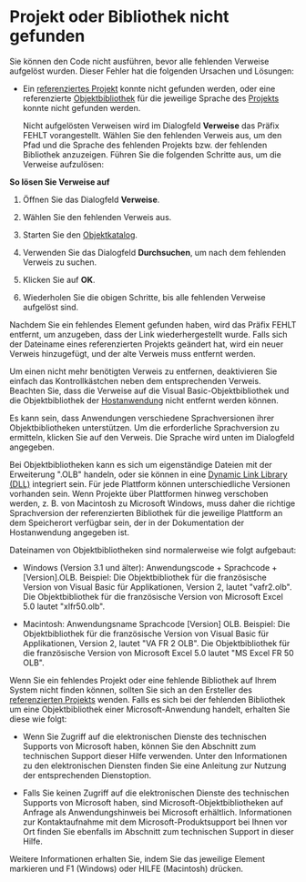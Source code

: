 
# Projekt oder Bibliothek nicht gefunden

Sie können den Code nicht ausführen, bevor alle fehlenden Verweise aufgelöst wurden. Dieser Fehler hat die folgenden Ursachen und Lösungen:
 


 

- Ein  [referenziertes Projekt](b8bdf64f-5920-1ae9-16d0-b26d09524a30.md) konnte nicht gefunden werden, oder eine referenzierte [Objektbibliothek](b8bdf64f-5920-1ae9-16d0-b26d09524a30.md) für die jeweilige Sprache des [Projekts](b8bdf64f-5920-1ae9-16d0-b26d09524a30.md) konnte nicht gefunden werden.
    
    Nicht aufgelösten Verweisen wird im Dialogfeld  **Verweise** das Präfix FEHLT vorangestellt. Wählen Sie den fehlenden Verweis aus, um den Pfad und die Sprache des fehlenden Projekts bzw. der fehlenden Bibliothek anzuzeigen. Führen Sie die folgenden Schritte aus, um die Verweise aufzulösen:
    
 

 
 **So lösen Sie Verweise auf**
 

 

1. Öffnen Sie das Dialogfeld  **Verweise**.
    
 
2. Wählen Sie den fehlenden Verweis aus.
    
 
3. Starten Sie den  [Objektkatalog](b8bdf64f-5920-1ae9-16d0-b26d09524a30.md).
    
 
4. Verwenden Sie das Dialogfeld  **Durchsuchen**, um nach dem fehlenden Verweis zu suchen.
    
 
5. Klicken Sie auf  **OK**.
    
 
6. Wiederholen Sie die obigen Schritte, bis alle fehlenden Verweise aufgelöst sind.
    
 

 
Nachdem Sie ein fehlendes Element gefunden haben, wird das Präfix FEHLT entfernt, um anzugeben, dass der Link wiederhergestellt wurde. Falls sich der Dateiname eines referenzierten Projekts geändert hat, wird ein neuer Verweis hinzugefügt, und der alte Verweis muss entfernt werden.
 
Um einen nicht mehr benötigten Verweis zu entfernen, deaktivieren Sie einfach das Kontrollkästchen neben dem entsprechenden Verweis. Beachten Sie, dass die Verweise auf die Visual Basic-Objektbibliothek und die Objektbibliothek der  [Hostanwendung](b8bdf64f-5920-1ae9-16d0-b26d09524a30.md) nicht entfernt werden können.
 
Es kann sein, dass Anwendungen verschiedene Sprachversionen ihrer Objektbibliotheken unterstützen. Um die erforderliche Sprachversion zu ermitteln, klicken Sie auf den Verweis. Die Sprache wird unten im Dialogfeld angegeben.
 
Bei Objektbibliotheken kann es sich um eigenständige Dateien mit der Erweiterung ".OLB" handeln, oder sie können in eine  [Dynamic Link Library (DLL)](b8bdf64f-5920-1ae9-16d0-b26d09524a30.md) integriert sein. Für jede Plattform können unterschiedliche Versionen vorhanden sein. Wenn Projekte über Plattformen hinweg verschoben werden, z. B. von Macintosh zu Microsoft Windows, muss daher die richtige Sprachversion der referenzierten Bibliothek für die jeweilige Plattform an dem Speicherort verfügbar sein, der in der Dokumentation der Hostanwendung angegeben ist.
 
Dateinamen von Objektbibliotheken sind normalerweise wie folgt aufgebaut:
 

 

- Windows (Version 3.1 und älter): Anwendungscode + Sprachcode + [Version].OLB. Beispiel: Die Objektbibliothek für die französische Version von Visual Basic für Applikationen, Version 2, lautet "vafr2.olb". Die Objektbibliothek für die französische Version von Microsoft Excel 5.0 lautet "xlfr50.olb".
    
 
- Macintosh: Anwendungsname Sprachcode [Version] OLB. Beispiel: Die Objektbibliothek für die französische Version von Visual Basic für Applikationen, Version 2, lautet "VA FR 2 OLB". Die Objektbibliothek für die französische Version von Microsoft Excel 5.0 lautet "MS Excel FR 50 OLB".
    
 

 
Wenn Sie ein fehlendes Projekt oder eine fehlende Bibliothek auf Ihrem System nicht finden können, sollten Sie sich an den Ersteller des  [referenzierten Projekts](b8bdf64f-5920-1ae9-16d0-b26d09524a30.md) wenden. Falls es sich bei der fehlenden Bibliothek um eine Objektbibliothek einer Microsoft-Anwendung handelt, erhalten Sie diese wie folgt:
 

 

- Wenn Sie Zugriff auf die elektronischen Dienste des technischen Supports von Microsoft haben, können Sie den Abschnitt zum technischen Support dieser Hilfe verwenden. Unter den Informationen zu den elektronischen Diensten finden Sie eine Anleitung zur Nutzung der entsprechenden Dienstoption.
    
 
- Falls Sie keinen Zugriff auf die elektronischen Dienste des technischen Supports von Microsoft haben, sind Microsoft-Objektbibliotheken auf Anfrage als Anwendungshinweis bei Microsoft erhältlich. Informationen zur Kontaktaufnahme mit dem Microsoft-Produktsupport bei Ihnen vor Ort finden Sie ebenfalls im Abschnitt zum technischen Support in dieser Hilfe.
    
 

 
Weitere Informationen erhalten Sie, indem Sie das jeweilige Element markieren und F1 (Windows) oder HILFE (Macintosh) drücken.
 
